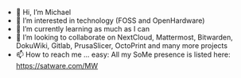 - 👋 Hi, I’m Michael
- 👀 I’m interested in technology (FOSS and OpenHardware)
- 🌱 I’m currently learning as much as I can
- 💞️ I’m looking to collaborate on NextCloud, Mattermost, Bitwarden, DokuWiki, Gitlab, PrusaSlicer, OctoPrint and many more projects
- 📫 How to reach me ... easy: All my SoMe presence is listed here: https://satware.com/MW

<!---
satwareAG-ironMike/satwareAG-ironMike is a ✨ special ✨ repository because its `README.md` (this file) appears on your GitHub profile.
You can click the Preview link to take a look at your changes.
--->
